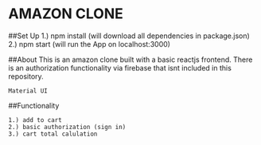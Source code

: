 # AMAZON CLONE

##Set Up 
    1.) npm install (will download all dependencies in package.json)
    2.) npm start (will run the App on localhost:3000)

##About
    This is an amazon clone built with a basic reactjs frontend. There is an authorization functionality via firebase that isnt included in this repository.

    Material UI

##Functionality

    1.) add to cart
    2.) basic authorization (sign in)
    3.) cart total calulation 



